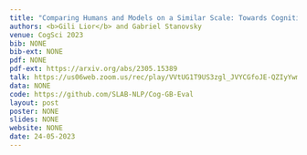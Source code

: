```yaml
---
title: "Comparing Humans and Models on a Similar Scale: Towards Cognitive Gender Bias Evaluation in Coreference Resolution"
authors: <b>Gili Lior</b> and Gabriel Stanovsky
venue: CogSci 2023
bib: NONE
bib-ext: NONE
pdf: NONE
pdf-ext: https://arxiv.org/abs/2305.15389
talk: https://us06web.zoom.us/rec/play/VVtUG1T9US3zgl_JVYCGfoJE-QZIyYwmZxMISd09tB_vPztJkMAPitasxKQTPekBVUgFi8LQdk3ll6L6.R2Yi5517euIQ3i9j?canPlayFromShare=true&from=share_recording_detail&startTime=1690428493000&componentName=rec-play&originRequestUrl=https%3A%2F%2Fus06web.zoom.us%2Frec%2Fshare%2FZhqeFGSj5iSUkVQOjFbxbcW2Oc8aYvv0OkRcPWkdHPht3h4pgW7fsPO2_hI03LmN.Y8c9ga_DtOqzgeWF%3FstartTime%3D1690428493000
data: NONE
code: https://github.com/SLAB-NLP/Cog-GB-Eval
layout: post
poster: NONE
slides: NONE
website: NONE
date: 24-05-2023
---
```

